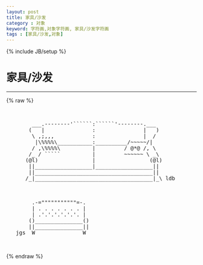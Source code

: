 ```yaml
---
layout: post
title: 家具/沙发
category : 对象
keyword: 字符画,对象字符画, 家具/沙发字符画
tags : [家具/沙发,对象]
---
```

{% include JB/setup %}
# 家具/沙发
---
{% raw %}
<pre>


        ___.--------&#039;``````:``````&#039;--------.___
       (   |               :               |   )
        \ ,;,,,            :               |  /
         |\%%%%\___________:__________/~~~~~/|
        / ,\%%%%\          |         / @*@ /, \
       /_ / `````          |         ~~~~~~ \ _\
      (@l)                 |                 (@l)
       ||__________________|__________________||
       ||_____________________________________||
      /_|_____________________________________|_\ ldb



        .-=&quot;&quot;&quot;&quot;&quot;&quot;&quot;&quot;&quot;&quot;&quot;=-.
        | . . . . . . . |
        | .&#039;.&#039;.&#039;.&#039;.&#039;.&#039;. |
       ()_______________()
       ||_______________||
   jgs  W               W

 </pre>
{% endraw %}
